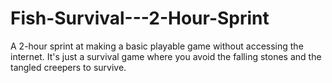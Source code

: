 # Fish-Survival---2-Hour-Sprint
A 2-hour sprint at making a basic playable game without accessing the internet. It's just a survival game where you avoid the falling stones and the tangled creepers to survive.

